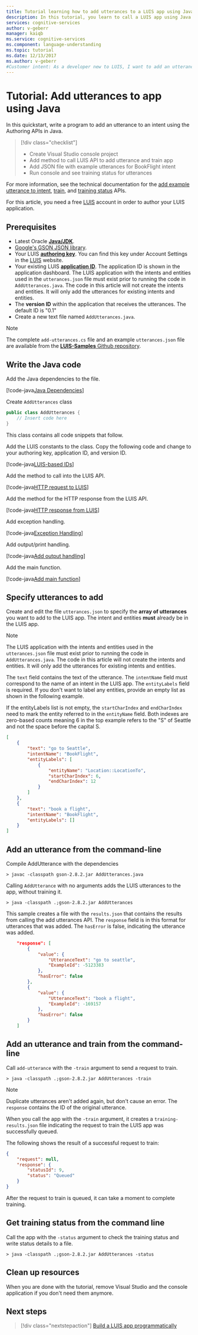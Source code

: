 ```yaml
---
title: Tutorial learning how to add utterances to a LUIS app using Java | Microsoft Docs
description: In this tutorial, you learn to call a LUIS app using Java in this quickstart.
services: cognitive-services
author: v-geberr
manager: kaiqb
ms.service: cognitive-services
ms.component: language-understanding
ms.topic: tutorial
ms.date: 12/13/2017
ms.author: v-geberr
#Customer intent: As a developer new to LUIS, I want to add an utterance to the LUIS app model using Java. 
---
```


# Tutorial: Add utterances to app using Java 
In this quickstart, write a program to add an utterance to an intent using the Authoring APIs in Java.

<!-- green checkmark -->
> [!div class="checklist"]
> * Create Visual Studio console project 
> * Add method to call LUIS API to add utterance and train app
> * Add JSON file with example utterances for BookFlight intent
> * Run console and see training status for utterances

For more information, see the technical documentation for the [add example utterance to intent](https://westus.dev.cognitive.microsoft.com/docs/services/5890b47c39e2bb17b84a55ff/operations/5890b47c39e2bb052c5b9c08), [train](https://westus.dev.cognitive.microsoft.com/docs/services/5890b47c39e2bb17b84a55ff/operations/5890b47c39e2bb052c5b9c45), and [training status](https://westus.dev.cognitive.microsoft.com/docs/services/5890b47c39e2bb17b84a55ff/operations/5890b47c39e2bb052c5b9c46) APIs.

For this article, you need a free [LUIS][LUIS] account in order to author your LUIS application.

## Prerequisites

* Latest Oracle [**Java/JDK**](http://www.oracle.com/technetwork/java/javase/downloads/index.html).
* [Google's GSON JSON library](https://github.com/google/gson).
* Your LUIS **[authoring key](luis-concept-keys.md#authoring-key)**. You can find this key under Account Settings in the [LUIS](luis-reference-regions.md) website.
* Your existing LUIS [**application ID**](./luis-get-started-create-app.md). The application ID is shown in the application dashboard. The LUIS application with the intents and entities used in the `utterances.json` file must exist prior to running the code in `AddUtterances.java`. The code in this article will not create the intents and entities. It will only add the utterances for existing intents and entities. 
* The **version ID** within the application that receives the utterances. The default ID is "0.1"
* Create a new text file named `AddUtterances.java`.

> [!NOTE] 
> The complete `add-utterances.cs` file and an example `utterances.json` file are available from the [**LUIS-Samples** Github repository](https://github.com/Microsoft/LUIS-Samples/tree/master/documentation-samples/authoring-api-samples/java).


## Write the Java code

Add the Java dependencies to the file.

   [!code-java[Java Dependencies](~/samples-luis/documentation-samples/authoring-api-samples/java/AddUtterances.java?range=31-34 "Java Dependencies")]

Create `AddUtterances` class

```Java
public class AddUtterances {
    // Insert code here
}
```

This class contains all code snippets that follow.

Add the LUIS constants to the class. Copy the following code and change to your authoring key, application ID, and version ID.

   [!code-java[LUIS-based IDs](~/samples-luis/documentation-samples/authoring-api-samples/java/AddUtterances.java?range=41-53 "LUIS-based IDs")]

Add the method to call into the LUIS API. 

   [!code-java[HTTP request to LUIS](~/samples-luis/documentation-samples/authoring-api-samples/java/AddUtterances.java?range=55-178 "HTTP request to LUIS")]

Add the method for the HTTP response from the LUIS API.

   [!code-java[HTTP response from LUIS](~/samples-luis/documentation-samples/authoring-api-samples/java/AddUtterances.java?range=180-226 "HTTP response from LUIS")]


Add exception handling. 

   [!code-java[Exception Handling](~/samples-luis/documentation-samples/authoring-api-samples/java/AddUtterances.java?range=228-256 "Exception Handling")]

Add output/print handling.

   [!code-java[Add output handling](~/samples-luis/documentation-samples/authoring-api-samples/java/AddUtterances.java?range=258-267 "Add configuration information for adding utterance")]

Add the main function.

   [!code-java[Add main function](~/samples-luis/documentation-samples/authoring-api-samples/java/AddUtterances.java?range=269-345 "Add main function")]


## Specify utterances to add
Create and edit the file `utterances.json` to specify the **array of utterances** you want to add to the LUIS app. The intent and entities **must** already be in the LUIS app.

> [!NOTE]
> The LUIS application with the intents and entities used in the `utterances.json` file must exist prior to running the code in `AddUtterances.java`. The code in this article will not create the intents and entities. It will only add the utterances for existing intents and entities.

The `text` field contains the text of the utterance. The `intentName` field must correspond to the name of an intent in the LUIS app. The `entityLabels` field is required. If you don't want to label any entities, provide an empty list as shown in the following example.

If the entityLabels list is not empty, the `startCharIndex` and `endCharIndex` need to mark the entity referred to in the `entityName` field. Both indexes are zero-based counts meaning 6 in the top example refers to the "S" of Seattle and not the space before the capital S.

```json
[
    {
        "text": "go to Seattle",
        "intentName": "BookFlight",
        "entityLabels": [
            {
                "entityName": "Location::LocationTo",
                "startCharIndex": 6,
                "endCharIndex": 12
            }
        ]
    },
    {
        "text": "book a flight",
        "intentName": "BookFlight",
        "entityLabels": []
    }
]
```

## Add an utterance from the command-line

Compile AddUtterance with the dependencies

```
> javac -classpath gson-2.8.2.jar AddUtterances.java
```

Calling `AddUtterance` with no arguments adds the LUIS utterances to the app, without training it.
````
> java -classpath .;gson-2.8.2.jar AddUtterances
````

This sample creates a file with the `results.json` that contains the results from calling the add utterances API. The `response` field is in this format for utterances that was added. The `hasError` is false, indicating the utterance was added.  

```json
    "response": [
        {
            "value": {
                "UtteranceText": "go to seattle",
                "ExampleId": -5123383
            },
            "hasError": false
        },
        {
            "value": {
                "UtteranceText": "book a flight",
                "ExampleId": -169157
            },
            "hasError": false
        }
    ]
```

## Add an utterance and train from the command-line
Call `add-utterance` with the `-train` argument to send a request to train. 

````
> java -classpath .;gson-2.8.2.jar AddUtterances -train
````

> [!NOTE]
> Duplicate utterances aren't added again, but don't cause an error. The `response` contains the ID of the original utterance.

When you call the app with the `-train` argument, it creates a `training-results.json` file indicating the request to train the LUIS app was successfully queued. 

The following shows the result of a successful request to train:
```json
{
    "request": null,
    "response": {
        "statusId": 9,
        "status": "Queued"
    }
}
```

After the request to train is queued, it can take a moment to complete training.

## Get training status from the command line
Call the app with the `-status` argument to check the training status and write status details to a file.

````
> java -classpath .;gson-2.8.2.jar AddUtterances -status
````

## Clean up resources
When you are done with the tutorial, remove Visual Studio and the console application if you don't need them anymore. 

## Next steps
> [!div class="nextstepaction"] 
> [Build a LUIS app programmatically](luis-tutorial-node-import-utterances-csv.md) 

[LUIS]: luis-reference-regions.md#luis-website